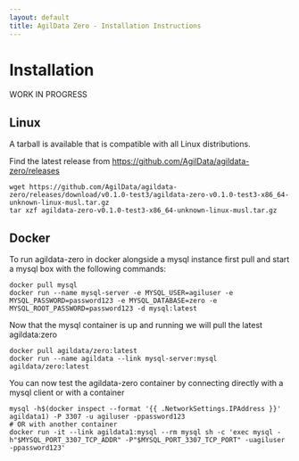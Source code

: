```yaml
---
layout: default
title: AgilData Zero - Installation Instructions
---
```


# Installation

WORK IN PROGRESS

## Linux

A tarball is available that is compatible with all Linux distributions.

Find the latest release from https://github.com/AgilData/agildata-zero/releases

```
wget https://github.com/AgilData/agildata-zero/releases/download/v0.1.0-test3/agildata-zero-v0.1.0-test3-x86_64-unknown-linux-musl.tar.gz
tar xzf agildata-zero-v0.1.0-test3-x86_64-unknown-linux-musl.tar.gz
```

## Docker

To run agildata-zero in docker alongside a mysql instance first pull and start a mysql box with the following commands:

```
docker pull mysql
docker run --name mysql-server -e MYSQL_USER=agiluser -e MYSQL_PASSWORD=password123 -e MYSQL_DATABASE=zero -e MYSQL_ROOT_PASSWORD=password123 -d mysql:latest
```

Now that the mysql container is up and running we will pull the latest agildata:zero

```
docker pull agildata/zero:latest
docker run --name agildata --link mysql-server:mysql agildata/zero:latest
```

You can now test the agildata-zero container by connecting directly with a mysql client or with a container

```
mysql -h$(docker inspect --format '{{ .NetworkSettings.IPAddress }}' agildata1) -P 3307 -u agiluser -ppassword123
# OR with another container
docker run -it --link agildata1:mysql --rm mysql sh -c 'exec mysql -h"$MYSQL_PORT_3307_TCP_ADDR" -P"$MYSQL_PORT_3307_TCP_PORT" -uagiluser -ppassword123'
```

